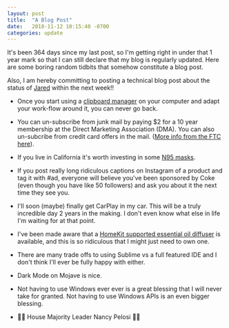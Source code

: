 ```yaml
---
layout: post
title:  "A Blog Post"
date:   2018-11-12 10:15:40 -0700
categories: update
---
```


It's been 364 days since my last post, so I'm getting right in under that 1 year mark so that I can still declare that my blog is regularly updated. Here are some boring random tidbits that somehow constitute a blog post. 

Also, I am hereby committing to posting a technical blog post about the status of [Jared](https://github.com/zekesnider/jared) within the next week!!

+ Once you start using a [clipboard manager](https://tapbots.com/pastebot/) on your computer and adapt your work-flow around it, you can never go back.

+ You can un-subscribe from junk mail by paying $2 for a 10 year membership at the Direct Marketing Association (DMA). You can also un-subcribe from credit card offers in the mail. ([More info from the FTC here](https://www.consumer.ftc.gov/articles/0262-stopping-unsolicited-mail-phone-calls-and-email)). 

+ If you live in California it's worth investing in some [N95 masks](https://www.amazon.com/gp/product/B008MCV1HY/ref=oh_aui_detailpage_o01_s00?ie=UTF8&psc=1).

+ If you post really long ridiculous captions on Instagram of a product and tag it with #ad, everyone will believe you've been sponsored by Coke (even though you have like 50 followers) and ask you about it the next time they see you.

+ I'll soon (maybe) finally get CarPlay in my car. This will be a truly incredible day 2 years in the making. I don't even know what else in life I'm waiting for at that point.

+ I've been made aware that a [HomeKit supported essential oil diffuser](https://www.macrumors.com/review/vocolinc-flowerbud/) is available, and this is so ridiculous that I might just need to own one.

+ There are many trade offs to using Sublime vs a full featured IDE and I don't think I'll ever be fully happy with either.

+ Dark Mode on Mojave is nice.

+ Not having to use Windows ever ever is a great blessing that I will never take for granted. Not having to use Windows APIs is an even bigger blessing.

+ 👏👏 House Majority Leader Nancy Pelosi 👏👏